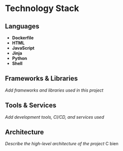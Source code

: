 # Technology Stack

## Languages
- **Dockerfile**
- **HTML**
- **JavaScript**
- **Jinja**
- **Python**
- **Shell**

## Frameworks & Libraries
_Add frameworks and libraries used in this project_

## Tools & Services
_Add development tools, CI/CD, and services used_

## Architecture
_Describe the high-level architecture of the project_
C bien
